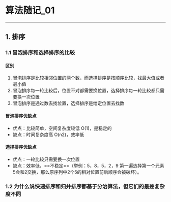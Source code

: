 # 算法随记_01

---

## 1. 排序

### 1.1 冒泡排序和选择排序的比较

#### 区别

1. 冒泡排序是比较相邻位置的两个数，而选择排序是按顺序比较，找最大值或者最小值
2. 冒泡排序每一轮比较后，位置不对都需要换位置，选择排序每一轮比较都只需要换一次位置
3. 冒泡排序是通过数去找位置，选择排序是给定位置去找数

#### 冒泡排序优缺点

* 优点：比较简单，空间复杂度较低 O(1)，是稳定的
* 缺点：时间复杂度高 O(n2)，效率低

#### 选择排序优缺点

* 优点：一轮比较只需要换一次位置
* 缺点：效率低，==不稳定==（举例：5，8，5，2，9  第一遍选择第一个元素5会和2交换，那么原序列中2个5的相对位置前后顺序会被破坏）。



### 1.2 为什么说快速排序和归并排序都基于分治算法，但它们的最差复杂度不同

